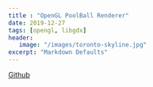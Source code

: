 ```yaml
---
title : "OpenGL PoolBall Renderer"
date: 2019-12-27
tags: [opengl, libgdx]
header:
   image: "/images/toronto-skyline.jpg"
excerpt: "Markdown Defaults"
---
```


<script src="soundmanager2-setup.js" id="setup"></script>
<script src="soundmanager2-jsmin.js" id="jsmin"></script>


<div id="embed-html"></div>
<div id = "app-desc"></div>
<script type="text/javascript" src="PoolBall/html.nocache.js"></script>

<script>
  function handleMouseDown(evt) {
    evt.preventDefault();
    evt.stopPropagation();
    evt.target.style.cursor = 'default';
    window.focus();
  }

  function handleMouseUp(evt) {
    evt.preventDefault();
    evt.stopPropagation();
    evt.target.style.cursor = '';
  }
  document.getElementById('embed-html').addEventListener('mousedown', handleMouseDown, false);
  document.getElementById('embed-html').addEventListener('mouseup', handleMouseUp, false);
</script>

[Github](https://github.com/vincent-terpstra/pool)
